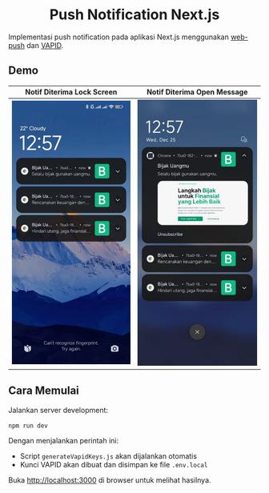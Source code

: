 <h1 align="center">Push Notification Next.js</h1>

Implementasi push notification pada aplikasi Next.js menggunakan [web-push](https://github.com/web-push-libs/web-push) dan [VAPID](https://github.com/web-push-libs/vapid).

## Demo

| Notif Diterima Lock Screen | Notif Diterima Open Message |
|--------------|---------------------|
| ![Demo1](https://raw.githubusercontent.com/fajarhide/nextjs-push-notif/refs/heads/main/demo/demo1.webp) | ![Demo2](https://raw.githubusercontent.com/fajarhide/nextjs-push-notif/refs/heads/main/demo/demo2.webp) |

## Cara Memulai

Jalankan server development:

```bash
npm run dev
```

Dengan menjalankan perintah ini:
- Script `generateVapidKeys.js` akan dijalankan otomatis
- Kunci VAPID akan dibuat dan disimpan ke file `.env.local`

Buka [http://localhost:3000](http://localhost:3000) di browser untuk melihat hasilnya.
